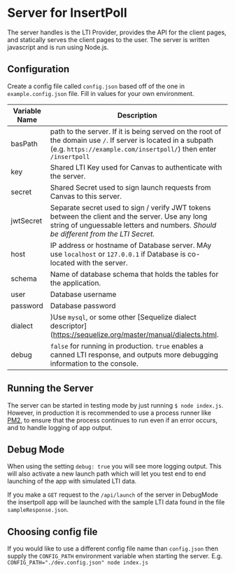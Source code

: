 # Server for InsertPoll

The server handles is the LTI Provider, provides the API for the client pages, and statically serves the client pages to the user. The server is written javascript and is run using Node.js.

## Configuration

Create a config file called `config.json` based off of the one in `example.config.json` file. Fill in values for your own environment.

| Variable Name | Description                                                                                                                                                                            |
| ------------- | -------------------------------------------------------------------------------------------------------------------------------------------------------------------------------------- |
| basPath       | path to the server. If it is being served on the root of the domain use `/`. If server is located in a subpath (e.g. `https://example.com/insertpoll/`) then enter `/insertpoll`       |
| key           | Shared LTI Key used for Canvas to authenticate with the server.                                                                                                                        |
| secret        | Shared Secret used to sign launch requests from Canvas to this server.                                                                                                                 |
| jwtSecret     | Separate secret used to sign / verify JWT tokens between the client and the server. Use any long string of unguessable letters and numbers. _Should be different from the LTI Secret._ |
| host          | IP address or hostname of Database server. MAy use `localhost` or `127.0.0.1` if Database is co-located with the server.                                                               |
| schema        | Name of database schema that holds the tables for the application.                                                                                                                     |
| user          | Database username                                                                                                                                                                      |
| password      | Database password                                                                                                                                                                      |
| dialect       | )Use `mysql`, or some other [Sequelize dialect descriptor](https://sequelize.org/master/manual/dialects.html.                                                                          |
| debug         | `false` for running in production. `true` enables a canned LTI response, and outputs more debugging information to the console.                                                        |

## Running the Server

The server can be started in testing mode by just running `$ node index.js`. However, in production it is recommended to use a process runner like [PM2](http://pm2.keymetrics.io/), to ensure that the process continues to run even if an error occurs, and to handle logging of app output.

## Debug Mode

When using the setting `debug: true` you will see more logging output. This will also activate a new launch path which will let you test end to end launching of the app with simulated LTI data.

If you make a `GET` request to the `/api/launch` of the server in DebugMode the insertpoll app will be launched with the sample LTI data found in the file `sampleResponse.json`.

## Choosing config file

If you would like to use a different config file name than `config.json` then supply the `CONFIG_PATH` environment variable when starting the server. E.g. `CONFIG_PATH="./dev.config.json" node index.js`
